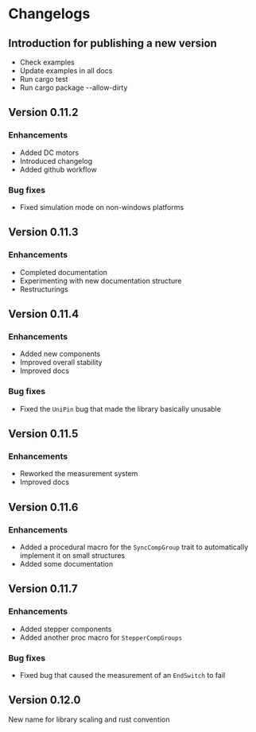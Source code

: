 # Changelogs

## Introduction for publishing a new version

- Check examples
- Update examples in all docs
- Run cargo test
- Run cargo package --allow-dirty


## Version 0.11.2

### Enhancements

- Added DC motors
- Introduced changelog
- Added github workflow

### Bug fixes

- Fixed simulation mode on non-windows platforms

## Version 0.11.3

### Enhancements

- Completed documentation
- Experimenting with new documentation structure
- Restructurings

## Version 0.11.4

### Enhancements

- Added new components
- Improved overall stability
- Improved docs

### Bug fixes

- Fixed the `UniPin` bug that made the library basically unusable

## Version 0.11.5

### Enhancements

- Reworked the measurement system
- Improved docs

## Version 0.11.6

### Enhancements

- Added a procedural macro for the `SyncCompGroup` trait to automatically implement it on small structures
- Added some documentation 

## Version 0.11.7

### Enhancements

- Added stepper components
- Added another proc macro for `StepperCompGroups`

### Bug fixes

- Fixed bug that caused the measurement of an `EndSwitch` to fail

## Version 0.12.0

New name for library scaling and rust convention